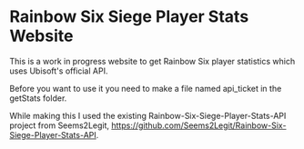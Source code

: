 # Rainbow Six Siege Player Stats Website

This is a work in progress website to get Rainbow Six player statistics which uses Ubisoft's official API.

Before you want to use it you need to make a file named api_ticket in the getStats folder.

While making this I used the existing Rainbow-Six-Siege-Player-Stats-API project from Seems2Legit, https://github.com/Seems2Legit/Rainbow-Six-Siege-Player-Stats-API.
